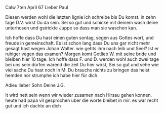  Calw 7ten April 67
Lieber Paul

Diesen werden wohl die letzten lignie ich schreibe bis Du komst. in zehn tage D.V. wirst Du da sein. Sei so gut und schicke mit deinem wash deine unterhosen und gstrickte Juppe so dass man sie waschen kan.

Ich hoffe dass Du hast einen guten sontag, segen aus Gottes wort, und freude in gemeinschaft. Es ist schon lang dass Du uns gar nicht mehr gesagt hast wegen Johan Walter. wie gehts ihm nach leib und Seel? Ist er ruhiger vegen das examen? Morgen komt Gotlieb W. mit seine bride und bleiben hier 10 tage. Ich hoffe dass F. und D. werden wohl auch zwei tage bei uns sein dürfen wärend die zeit Du hier wirst, Sei so gut und sehe wie viel sache Du hast noch in M. Du brauchs nichts zu bringen das heist hemden nor strumphe ich habe hier für dich.

Adieu lieber Sohn
 Deine J.G.

It wird nett sein wenn wir wieder zusamen nach Hirsau gehen konnen. heute had papa vil gesprochen uber die worte bleibet in mir. es war recht gut und ich dachte an dich
